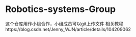 # Robotics-systems-Group

这个仓库用作小组合作，小组成员可以git上传文件
相关教程https://blog.csdn.net/Jenny_WJN/article/details/104209062
